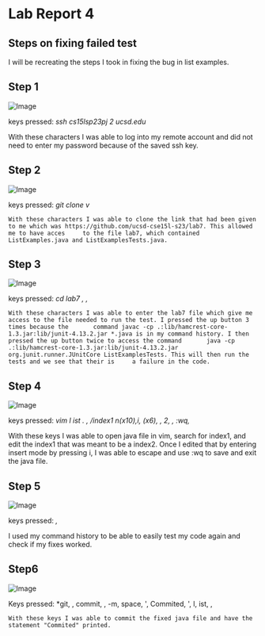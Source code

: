 # Lab Report 4
## Steps on fixing failed test
I will be recreating the steps I took in fixing the bug in list examples.
## **Step 1**
![Image](http://url/a.png)

keys pressed: *ssh <space> cs15lsp23pj <Shift> 2 ucsd.edu <enter>* 
  
  With these characters I was able to log into my remote account and did not need to enter my password because of the saved ssh key.

## **Step 2**
![Image](http://url/a.png)

keys pressed: *git <space> clone <space> <ctrl> v <enter>*
  
    With these characters I was able to clone the link that had been given to me which was https://github.com/ucsd-cse15l-s23/lab7. This allowed me to have acces     to the file lab7, which contained ListExamples.java and ListExamplesTests.java.
  
## **Step 3**
![Image](http://url/a.png)

keys pressed: *cd <space> lab7 <enter>, <up><up><up><enter>, <up><up><enter>*
  
    With these characters I was able to enter the lab7 file which give me access to the file needed to run the test. I pressed the up button 3 times because the       command javac -cp .:lib/hamcrest-core-1.3.jar:lib/junit-4.13.2.jar *.java is in my command history. I then pressed the up button twice to access the command       java -cp .:lib/hamcrest-core-1.3.jar:lib/junit-4.13.2.jar org.junit.runner.JUnitCore ListExamplesTests. This will then run the tests and we see that their is     a failure in the code.

## **Step 4**
![Image](http://url/a.png)
  
keys pressed: *vim <shift> l ist <tab> . <tab><enter>, /index1 <enter> n(x10),i, <right>(x6), <backspace>, 2, <esc>, :wq, <enter>*
  
  With these keys I was able to open java file in vim, search for index1, and edit the index1 that was meant to be a index2. Once I edited that by entering insert   mode by pressing i, I was able to escape and use :wq to save and exit the java file.
## **Step 5**
  ![Image](http://url/a.png)
  
   keys pressed: *<up><up><enter>, <up><up><up><enter>*
  
  I used my command history to be able to easily test my code again and check if my fixes worked.
## **Step6**
  ![Image](http://url/a.png)
  
  Keys pressed: *git, <space>, commit, <space>, -m, space, <Shift> ', Commited, <shift> ', <shift> l, ist, <tab>, <enter>
  
    With these keys I was able to commit the fixed java file and have the statement "Commited" printed. 
  
